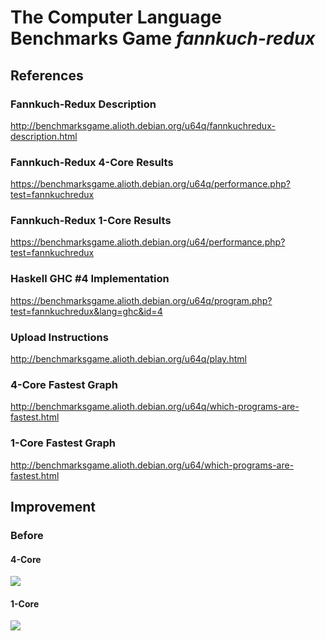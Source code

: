 # The Computer Language Benchmarks Game _fannkuch-redux_

## References

### Fannkuch-Redux Description
http://benchmarksgame.alioth.debian.org/u64q/fannkuchredux-description.html

### Fannkuch-Redux 4-Core Results
https://benchmarksgame.alioth.debian.org/u64q/performance.php?test=fannkuchredux

### Fannkuch-Redux 1-Core Results
https://benchmarksgame.alioth.debian.org/u64/performance.php?test=fannkuchredux

### Haskell GHC #4 Implementation
https://benchmarksgame.alioth.debian.org/u64q/program.php?test=fannkuchredux&lang=ghc&id=4

### Upload Instructions
http://benchmarksgame.alioth.debian.org/u64q/play.html

### 4-Core Fastest Graph
http://benchmarksgame.alioth.debian.org/u64q/which-programs-are-fastest.html

### 1-Core Fastest Graph
http://benchmarksgame.alioth.debian.org/u64/which-programs-are-fastest.html

## Improvement

### Before

#### 4-Core
<img src="http://jamesdbrock.github.io/fannkuch-redux/benchmarksgame.which-programs-are-fastest-firstlast.u64q.20160218.svg" />

#### 1-Core
<img src="http://jamesdbrock.github.io/fannkuch-redux/benchmarksgame.which-programs-are-fastest-middle.u64.20151022.svg" />
